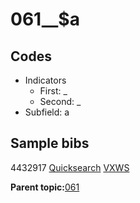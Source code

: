 # 061\_\_$a

## Codes

-   Indicators
    -   First: \_
    -   Second: \_
-   Subfield: a

## Sample bibs

4432917 [Quicksearch](https://search.library.yale.edu/catalog/4432917) [VXWS](http://prodorbis.library.yale.edu:7014/vxws/GetHoldingsService?bibId=4432917)

**Parent topic:**[061](../../tags/061/061.md)


